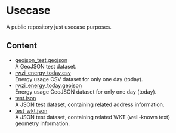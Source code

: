 # Usecase

A public repository just usecase purposes.

## Content

-   [geojson_test.geojson](geojson_test.geojson)<br>
    A GeoJSON test dataset.
-   [rwzi_energy_today.csv](rwzi_energy_today.csv)<br>
    Energy usage CSV dataset for only one day (today).
-   [rwzi_energy_today.geojson](rwzi_energy_today.geojson)<br>
    Energy usage GeoJSON dataset for only one day (today).
-   [test.json](test.json)<br>
    A JSON test dataset, containing related address information.
-   [test_wkt.json](test_wkt.json)<br>
    A JSON test dataset, containing related WKT (well-known text) geometry information.
